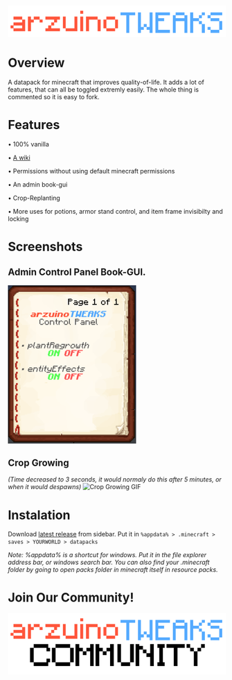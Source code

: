 ![arzuinoTWEAKS Logo](/assets/images/arzuinoTWEAKS.png)

# Overview
A datapack for minecraft that improves quality-of-life. It adds a lot of features, that can all be toggled extremly easily. The whole thing is commented so it is easy to fork.


# Features

• 100% vanilla

• [A wiki](https://github.com/arzuino/arzuinoTWEAKS/wiki)

• Permissions without using default minecraft permissions

• An admin book-gui

• Crop-Replanting

• More uses for potions, armor stand control, and item frame invisibilty and locking

# Screenshots
## Admin Control Panel Book-GUI.

![Admin Control Panel Screenshot](/assets/images/adminCPbook.png)

## Crop Growing 
*(Time decreased to 3 seconds, it would normaly do this after 5 minutes, or when it would despawns)*
![Crop Growing GIF](/assets/images/cropGrowing.gif)

# Instalation

Download [latest release](https://github.com/arzuino/arzuinoTWEAKS/releases) from sidebar. Put it in `%appdata% > .minecraft > saves > YOURWORLD > datapacks`

*Note: %appdata% is a shortcut for windows. Put it in the file explorer address bar, or windows search bar. You can also find your .minecraft folder by going to open packs folder in minecraft itself in resource packs.*

# Join Our Community!

[![arzuinoTWEAKS Commuinity](/assets/images/arzuinoTWEAKScommunity.png)](https://discord.gg/Byfqh3JPH4)
#
